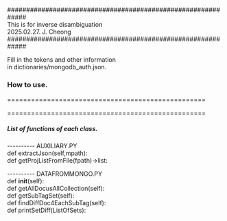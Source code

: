 
#############################################################  
This is for inverse disambiguation  
2025.02.27.  J. Cheong  
#############################################################

Fill in the tokens and other information  
  in dictionaries/mongodb_auth.json.


### How to use.
==================================================


==================================================
##### List of functions of each class.

---------- AUXILIARY.PY  
    def extractJson(self,mpath):  
    def getProjListFromFile(fpath)->list:  

---------- DATAFROMMONGO.PY  
    def __init__(self):  
    def getAllDocusAllCollection(self):  
    def getSubTagSet(self):  
    def findDiffDoc4EachSubTag(self):  
    def printSetDiff(ListOfSets):  

